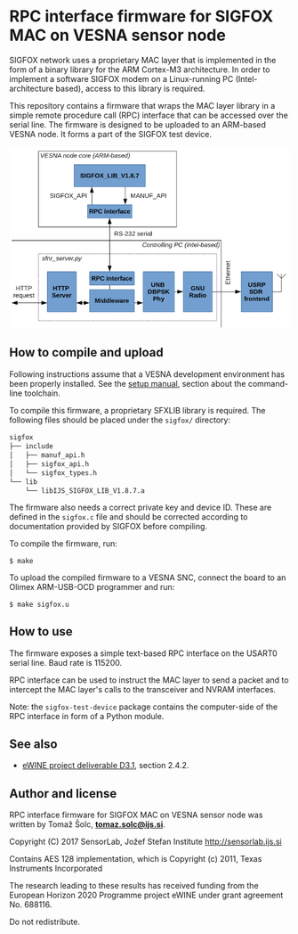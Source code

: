 # RPC interface firmware for SIGFOX MAC on VESNA sensor node

SIGFOX network uses a proprietary MAC layer that is implemented in the form of
a binary library for the ARM Cortex-M3 architecture. In order to implement a
software SIGFOX modem on a Linux-running PC (Intel-architecture based), access
to this library is required.

This repository contains a firmware that wraps the MAC layer library in a
simple remote procedure call (RPC) interface that can be accessed over the
serial line. The firmware is designed to be uploaded to an ARM-based VESNA
node. It forms a part of the SIGFOX test device.

![](../figures/sfxlib-rpc.png)

## How to compile and upload

Following instructions assume that a VESNA development environment has been
properly installed. See the [setup
manual](https://sensorlab.github.io/vesna-manual/documents/install-guide-linux.pdf),
section about the command-line toolchain.

To compile this firmware, a proprietary SFXLIB library is required. The
following files should be placed under the `sigfox/` directory:

    sigfox
    ├── include
    │   ├── manuf_api.h
    │   ├── sigfox_api.h
    │   └── sigfox_types.h
    └── lib
        └── libIJS_SIGFOX_LIB_V1.8.7.a

The firmware also needs a correct private key and device ID. These are defined
in the `sigfox.c` file and should be corrected according to documentation
provided by SIGFOX before compiling.

To compile the firmware, run:

    $ make

To upload the compiled firmware to a VESNA SNC, connect the board to an Olimex
ARM-USB-OCD programmer and run:

    $ make sigfox.u

## How to use

The firmware exposes a simple text-based RPC interface on the USART0 serial
line. Baud rate is 115200.

RPC interface can be used to instruct the MAC layer to send a packet and to
intercept the MAC layer's calls to the transceiver and NVRAM interfaces.

Note: the `sigfox-test-device` package contains the computer-side of the RPC
interface in form of a Python module.

## See also

 *  [eWINE project deliverable D3.1](https://ewine-project.eu/deliverables/),
    section 2.4.2.

## Author and license

RPC interface firmware for SIGFOX MAC on VESNA sensor node was written by Tomaž
Šolc, **tomaz.solc@ijs.si**.

Copyright (C) 2017 SensorLab, Jožef Stefan Institute http://sensorlab.ijs.si

Contains AES 128 implementation, which is Copyright (c) 2011, Texas Instruments
Incorporated

The research leading to these results has received funding from the European
Horizon 2020 Programme project eWINE under grant agreement No. 688116.

Do not redistribute.
